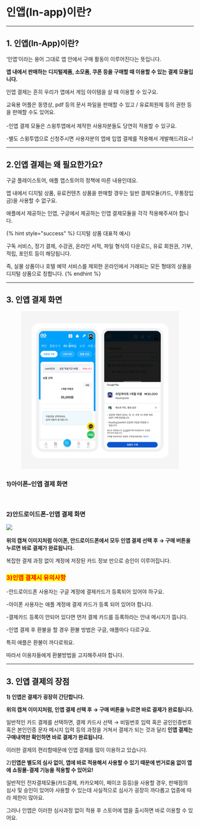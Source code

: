 # 인앱(In-app)이란?

***



## **1. 인앱(In-App)이란?**

‘인앱’이라는 용어 그대로 앱 안에서 구매 활동이 이루어진다는 뜻입니다.

**앱 내에서 판매하는 디지털제품, 소모품, 쿠폰 등을 구매할 때 이용할 수 있는 결제 모듈입니다.**&#x20;

인앱 결제는 흔히 우리가 앱에서 게임 아이템을 살 때 이용할 수 있구요.

교육용 어플은 동영상, pdf 등의 문서 파일을 판매할 수 있고 / 유료회원제 등의 권한 등을 판매할 수도 있어요.\
\
-인앱 결제 모듈은 스윙투앱에서 제작한 사용자분들도 당연히 적용할 수 있구요.

-별도 스윙투앱으로 신청주시면 사용자분의 앱에 입앱 결제를 적용해서 개발해드려요\~!

***



## 2.인앱 결제는 왜 필요한가요?

구글 플레이스토어, 애플 앱스토어의 정책에 따른 내용인데요.

앱  내에서 디지털 상품, 유료컨텐츠 상품을 판매할 경우는 일반 결제모듈(카드, 무통장입금)을 사용할 수 없구요.&#x20;

&#x20;애플에서 제공하는 인앱, 구글에서 제공하는 인앱 결제모듈을 각각 적용해주셔야 합니다.&#x20;

{% hint style="success" %}
디지털 상품 대표적 예시)

구독 서비스, 정기 결제, 수강권, 온라인 서적, 파일 형식의 다운로드, 유료 회원권, 기부, 적립, 포인트 등이 해당됩니다. &#x20;

즉, 실물 상품이나 호텔 예약 서비스를 제외한 온라인에서 거래되는 모든 형태의 상품을 디지털 상품으로 칭합니다.
{% endhint %}



***



## **3. 인앱 결제 화면**

<figure><img src="../../.gitbook/assets/인앱.png" alt=""><figcaption></figcaption></figure>

### **1)아이폰–인앱 결제 화면**

<div align="left"><img src="https://wp.swing2app.co.kr/wp-content/uploads/2018/10/%EC%9D%B8%EC%95%B1%EA%B2%B0%EC%A0%9C2-1-511x1024.png" alt="" width="375"></div>

### **2)안드로이드폰-인앱 결제 화면**

![](https://wp.swing2app.co.kr/wp-content/uploads/2018/10/%EC%9D%B8%EC%95%B1%EA%B2%B0%EC%A0%9C1-1002x1024.png)

**위의 캡쳐 이미지처럼 아이폰, 안드로이드폰에서 모두  인앱 결제 선택 후 → 구매 버튼을 누르면 바로 결제가 완료됩니다.**

복잡한 결제 과정 없이 계정에 저장된 카드 정보 만으로 승인이 이루어집니다.



### <mark style="color:red;">**3)인앱 결제시 유의사항**</mark>

-안드로이드폰 사용자는 구글 계정에  결제카드가 등록되어 있어야 하구요.

-아이폰 사용자는 애플 계정에 결제 카드가 등록 되어 있어야 합니다.

-결제카드 등록이 안되어 있다면 먼저 결제 카드를 등록하라는 안내 메시지가 뜹니다.

-인앱 결제 후 환불을 할 경우 환불 방법은  구글, 애플마다 다르구요.

특히 애플은 환불이 까다로워요.

따라서 이용자들에게 환불방법을 고지해주셔야 합니다.



***



## **3. 인앱 결제의 장점**



**1) 인앱은 결제가 굉장히 간단합니다.**&#x20;

**위의 캡쳐 이미지처럼,  인앱 결제 선택 후 → 구매 버튼을 누르면 바로 결제가 완료됩니다.**

일반적인 카드 결제를 선택하면, 결제 카드사 선택 → 비밀번호 입력 혹은 공인인증번호 혹은 본인인증 문자 메시지 입력 등의 과정을 거쳐서 결제가 되는 것과 달리 **인앱 결제는 구매내역만 확인하면 바로 결제가 완료됩니다.**&#x20;

이러한 결제의 편리함때문에 인앱 결제를 많이 이용하고 있습니다.&#x20;



2\)**인앱은 별도의 심사 없이, 앱에 바로 적용해서 사용할 수 있기 때문에 번거로움 없이 앱에 쇼핑몰-결제 기능을 적용할 수 있어요!**

일반적인 전자결제모듈(카드결제, 카카오페이, 페이코 등등)을 사용할 경우, 판매점의 심사 및 승인이 있어야 사용할 수 있는데 사실적으로 심사가 굉장히 까다롭고 업종에 따라 제한이 많아요.

그러나 인앱은 이러한 심사과정 없이 적용 후 스토어에 앱을 출시하면 바로 이용할 수 있어요.
